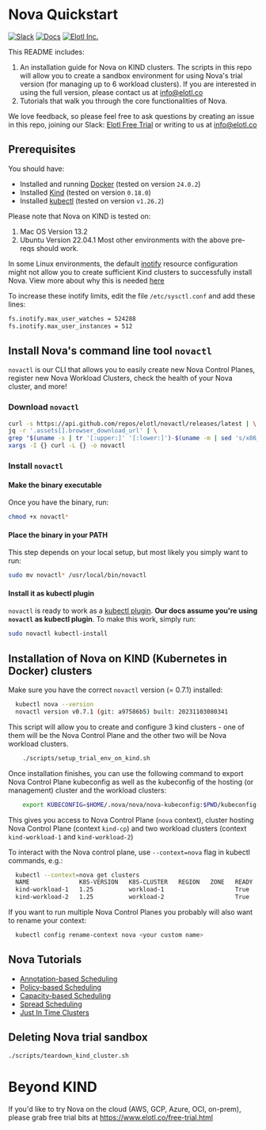 # Nova Quickstart
[![Slack][Slack-Image]][Slack-Url]  [![Docs][Docs-Image]][Docs-Url] [![Elotl Inc.][Elotl-Image]][Elotl-Url]


[Docs-Image]: https://img.shields.io/badge/nova-docs-blue
[Docs-Url]: https://docs.elotl.co/nova/intro
[Elotl-Image]: https://img.shields.io/badge/Elotl-home-blue
[Elotl-Url]: https://www.elotl.co/
[Slack-Image]: https://img.shields.io/badge/chat-on%20slack-green
[Slack-Url]: https://join.slack.com/t/elotl-free-trial/shared_invite/zt-1tciz8cck-H9Swzl2grCqPaLJeHYtbBQ

This README includes:
1. An installation guide for Nova on KIND clusters.
The scripts in this repo will allow you to create a sandbox environment for using Nova's trial version (for managing up to 6 workload clusters). If you are interested in using the full version, please contact us at info@elotl.co
2. Tutorials that walk you through the core functionalities of Nova.

We love feedback, so please feel free to ask questions by creating an issue in this repo, joining our Slack: [Elotl Free Trial](https://join.slack.com/t/elotl-free-trial/shared_invite/zt-1tciz8cck-H9Swzl2grCqPaLJeHYtbBQ) or writing to us at info@elotl.co

## Prerequisites

You should have:

- Installed and running [Docker](https://docs.docker.com/engine/install/) (tested on version `24.0.2`)
- Installed [Kind](https://kind.sigs.k8s.io/) (tested on version `0.18.0`)
- Installed [kubectl](https://kubernetes.io/docs/tasks/tools/#kubectl) (tested on version `v1.26.2`)

Please note that Nova on KIND is tested on:
1. Mac OS Version 13.2
2. Ubuntu Version 22.04.1
Most other environments with the above pre-reqs should work.

In some Linux environments, the default [inotify](https://linux.die.net/man/7/inotify) resource configuration might not allow you to create sufficient Kind clusters to successfully install Nova. View more about why this is needed [here](https://kind.sigs.k8s.io/docs/user/known-issues/#pod-errors-due-to-too-many-open-files)

To increase these inotify limits, edit the file `/etc/sysctl.conf` and add these lines:
```bash
fs.inotify.max_user_watches = 524288
fs.inotify.max_user_instances = 512
```

## Install Nova's command line tool `novactl`

`novactl` is our CLI that allows you to easily create new Nova Control Planes, register new Nova Workload Clusters, check the health of your Nova cluster, and more!

### Download `novactl`

```bash
curl -s https://api.github.com/repos/elotl/novactl/releases/latest | \
jq -r '.assets[].browser_download_url' | \
grep "$(uname -s | tr '[:upper:]' '[:lower:]')-$(uname -m | sed 's/x86_64/amd64/;s/i386/386/;s/aarch64/arm64/')" | \
xargs -I {} curl -L {} -o novactl
```

### Install `novactl`

#### Make the binary executable

Once you have the binary, run:

```bash
chmod +x novactl*
```

#### Place the binary in your PATH

This step depends on your local setup, but most likely you simply want to run:

```bash
sudo mv novactl* /usr/local/bin/novactl
```

#### Install it as kubectl plugin

`novactl` is ready to work as a [kubectl plugin](https://kubernetes.io/docs/tasks/extend-kubectl/kubectl-plugins/). **Our docs assume you're using `novactl` as kubectl plugin**. To make this work, simply run:

```bash
sudo novactl kubectl-install
```

## Installation of Nova on KIND (Kubernetes in Docker) clusters

Make sure you have the correct `novactl` version (= 0.7.1) installed:

```sh
  kubectl nova --version
  novactl version v0.7.1 (git: a97586b5) built: 20231103080341

```

This script will allow you to create and configure 3 kind clusters - one of them will be the Nova Control Plane and the other two will be Nova workload clusters.

```sh
    ./scripts/setup_trial_env_on_kind.sh
```

Once installation finishes, you can use the following command to export Nova Control Plane kubeconfig as well as the kubeconfig of the hosting (or management) cluster and the workload clusters:

```sh
    export KUBECONFIG=$HOME/.nova/nova/nova-kubeconfig:$PWD/kubeconfig-e2e-test-cp:$PWD/kubeconfig-e2e-test-workload-1:$PWD/kubeconfig-e2e-test-workload-2
```

This gives you access to Nova Control Plane (`nova` context), cluster hosting Nova Control Plane (context `kind-cp`) and two workload clusters (context `kind-workload-1` and `kind-workload-2`)

To interact with the Nova control plane, use `--context=nova` flag in kubectl commands, e.g.:

```sh
  kubectl --context=nova get clusters
  NAME              K8S-VERSION   K8S-CLUSTER   REGION   ZONE   READY   IDLE   STANDBY
  kind-workload-1   1.25          workload-1                    True    True   False
  kind-workload-2   1.25          workload-2                    True    True   False

```

If you want to run multiple Nova Control Planes you probably will also want to rename your context:

```sh
  kubectl config rename-context nova <your custom name>
```

## Nova Tutorials

* [Annotation-based Scheduling](https://docs.elotl.co/nova/Tutorials/poc-annotation-based-scheduling)
* [Policy-based Scheduling](https://docs.elotl.co/nova/Tutorials/poc-policy-based-scheduling)
* [Capacity-based Scheduling](https://docs.elotl.co/nova/Tutorials/poc-capacity-based-scheduling)
* [Spread Scheduling](https://docs.elotl.co/nova/Tutorials/poc-spread-onto-multiple-clusters)
* [Just In Time Clusters](https://docs.elotl.co/nova/Tutorials/poc-standby-workload-cluster)


## Deleting Nova trial sandbox

    ./scripts/teardown_kind_cluster.sh

# Beyond KIND

If you'd like to try Nova on the cloud (AWS, GCP, Azure, OCI, on-prem), please grab free trial bits at https://www.elotl.co/free-trial.html
